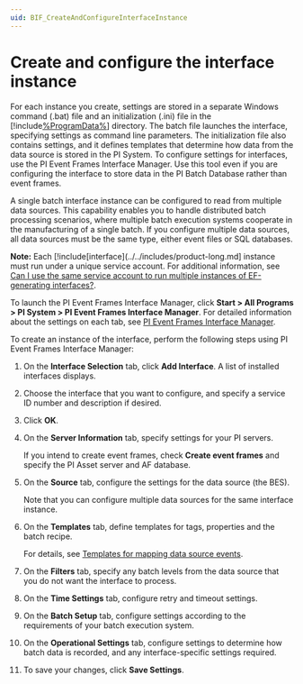 ```yaml
---
uid: BIF_CreateAndConfigureInterfaceInstance
---
```


# Create and configure the interface instance

<!-- Static topic. No modifications usually required -->

For each instance you create, settings are stored in a separate Windows command (.bat) file and an initialization (.ini) file in the [!include[%ProgramData%](../../includes/dir-long.md)] directory. The batch file launches the interface, specifying settings as command line parameters. The initialization file also contains settings, and it defines templates that determine how data from the data source is stored in the PI System. To configure settings for interfaces, use the PI Event Frames Interface Manager. Use this tool even if you are configuring the interface to store data in the PI Batch Database rather than event frames.

A single batch interface instance can be configured to read from multiple data sources. This capability enables you to handle distributed batch processing scenarios, where multiple batch execution systems cooperate in the manufacturing of a single batch. If you configure multiple data sources, all data sources must be the same type, either event files or SQL databases.

**Note:** Each [!include[interface](../../includes/product-long.md] instance must run under a unique service account. For additional information, see [Can I use the same service account to run multiple instances of EF-generating interfaces?](https://osisoft.lightning.force.com/lightning/r/Knowledge__kav/ka01I000000fZCGQA2/view).

To launch the PI Event Frames Interface Manager, click **Start > All Programs > PI System > PI Event Frames Interface Manager**. For detailed information about the settings on each tab, see [PI Event Frames Interface Manager](xref:BIF_PIEventFramesInterfaceManager).

To create an instance of the interface, perform the following steps using PI Event Frames Interface Manager:

1. On the **Interface Selection** tab, click **Add Interface**. A list of installed interfaces displays.

2. Choose the interface that you want to configure, and specify a service ID number and description if desired.

3. Click **OK**.            

4. On the **Server Information** tab, specify settings for your PI servers.

    If you intend to create event frames, check **Create event  frames** and specify the PI Asset server and AF database.

5. On the **Source** tab, configure the settings for the data source (the BES).

    Note that you can configure multiple data sources for the same interface instance.
    
6. On the **Templates** tab, define templates for tags, properties and the batch recipe.

    For details, see [Templates for mapping data source events](xref:BIF_TemplatesForMappingDataSourceEvents).

7. On the **Filters** tab, specify any batch levels from the data source that you do not want the interface to process.

8. On the **Time Settings** tab, configure retry and timeout settings.

9. On the **Batch Setup** tab, configure settings according to the requirements of your batch execution system.

10. On the **Operational Settings** tab, configure settings to determine how batch data is recorded, and any interface-specific settings required.

11. To save your changes, click **Save Settings**.
